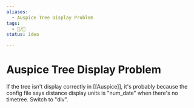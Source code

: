 ```yaml
---
aliases:
  - Auspice Tree Display Problem
tags:
  - 📝/🌱
status: idea

---
```


# Auspice Tree Display Problem

If the tree isn't display correctly in [[Auspice]], it's probably because the config file says distance display units is "num_date" when there's no timetree. Switch to "div".